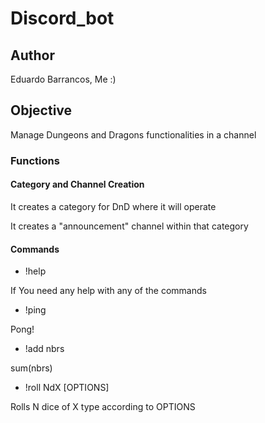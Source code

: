 # Discord_bot

## Author

Eduardo Barrancos, Me :)

## Objective

Manage Dungeons and Dragons functionalities in a channel

### Functions

#### Category and Channel Creation

It creates a category for DnD where it will operate

It creates a "announcement" channel within that category

#### Commands

- !help

If You need any help with any of the commands

- !ping

Pong!

- !add nbrs

sum(nbrs)

- !roll NdX [OPTIONS]

Rolls N dice of X type according to OPTIONS

